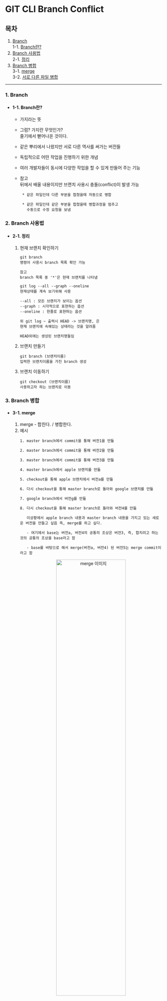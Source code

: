 # GIT CLI Branch Conflict 

## 목차
1. [Branch](#1-branch)  
1-1. [Branch란?](#1-1-branch란)   
2. [Branch 사용법](#2-branch-사용법)  
2-1. [정리](#2-1-정리)  
3. [Branch 병합](#3-branch-병합)  
3-1. [merge](#3-1-merge)  
3-2. [서로 다른 파일 병합](#3-2-서로-다른-파일-병합)  
***

### 1. Branch
  - #### 1-1. Branch란?
    - 가지라는 뜻   
    
    - 그럼? 가지란 무엇인가?  
      줄기에서 뻗어나온 것이다.   
    
    - 같은 뿌리에서 나왔지만 서로 다른 역사를 써가는 버전들  
    
    - 독립적으로 어떤 작업을 진행하기 위한 개념  
    
    - 여러 개발자들이 동시에 다양한 작업을 할 수 있게 만들어 주는 기능  
    
    - 참고  
      뒤에서 배울 내용이지만 브랜치 사용시 충돌(conflict)이 발생 가능  
      ```
       * 같은 파일인데 다른 부분을 합쳤을때 자동으로 병합
       
       * 같은 파일인데 같은 부분을 합쳤을때 병합과정을 멈추고
         수동으로 수정 요청을 보냄
      ```

### 2. Branch 사용법
  - #### 2-1. 정리
    1. 현재 브랜치 확인하기
       ```
       git branch 
       명령어 사용시 branch 목록 확인 가능
       
       참고 
       branch 목록 중 '*'은 현재 브랜치를 나타냄
       
       git log --all --graph --oneline
       현재상태를 계속 보기위해 사용
       
       --all : 모든 브랜치가 보이는 옵션
       --graph : 시각적으로 표현하는 옵션
       --oneline : 한줄로 표현하는 옵션
       
       위 git log ~ 출력시 HEAD -> 브랜치명, 은 
       현재 브랜치에 속해있는 상태라는 것을 알려줌
       
       HEAD외에는 생성된 브랜치명들임 
       ```
    2. 브랜치 만들기
       ```
       git branch (브랜치이름)
       입력한 브랜치이름을 가진 branch 생성
       ```
    3. 브랜치 이동하기
       ```
       git checkout (브랜치이름)
       사용하고자 하는 브랜치로 이동
       ```
### 3. Branch 병합
  - #### 3-1. merge
    1. merge - 합친다. / 병합한다.
    2. 예시 
       ```
       1. master branch에서 commit을 통해 버전1을 만듦
       
       2. master branch에서 commit을 통해 버전2을 만듦 
       
       3. master branch에서 commit을 통해 버전3을 만듦
       
       4. master branch에서 apple 브랜치를 만듦
       
       5. checkout을 통해 apple 브랜치에서 버전a를 만듦
       
       6. 다시 checkout을 통해 master branch로 돌아와 google 브랜치를 만듦
       
       7. google branch에서 버전g를 만듦
       
       8. 다시 checkout을 통해 master branch로 돌아와 버전4를 만듦
       
          이상황에서 apple branch 내용과 master branch 내용을 가지고 있는 새로운 버전을 만들고 싶음 즉, merge를 하고 싶다.
       
          - 여기에서 base는 버전a, 버전4의 공통의 조상은 버전3, 즉, 합치려고 하는 것의 공통의 조상을 base라고 함
       
          - base를 바탕으로 해서 merge(버전a, 버전4) 된 버전5는 merge commit이라고 함
       ```  
       <p align="center"><img src="/img/Algorithm/merge1.png" width="70%" height="60%" title="merge 이미지"></img></p>  
       
  - #### 3-2. 서로 다른 파일 병합
    1. 진행과정
       1. manual-merge 폴더에서 새로 시작
       ```
       git init manual-merge
       
       cd manual-merge
       
       폴더 생성과 동시에 git init 후 폴더로 이동
       ```
       
       2. work1 버전 만들기
       ```
       nano work.txt
       
       git add work.txt
       
       git commit -m "work 1"
       ```
       
       3. 새로운 branch o2 생성 및 각 브랜치 work2 버전 만들기
       ```
       1. 새로운 branch o2 생성
       branch o2
       
       2. master branch work2 버전 만들기
       nano master.txt
       
       git add master.txt
       
       git commit -m "work2"
       
       2-1. 커밋 메세지 변경하기
       현재 메세지인 work2 에서 master work2로 메세지 변경
       
       git commit --amend
       
       3. o2 branch에서 버전만들기
       nano o2.txt
       
       git add o2.txt
       
       git commit -m "o2 work2"
       ```
       
       4. 병합하기(master에 o2 branch를 병합)
       ```
       방향 o2 branch의 내용을 master로 
       
       1. 메인이 되는 branch로 이동
       git checkout master
       
       2. 현재 branch로 병합하고 싶은 branch를 merge를 통해 지정
       git merge o2
       
       3. git log --all --graph --oneline으로 병합 되었는지 확인
       
       4. git reset --hard (리셋하고 싶은 버전)
       -> 연습해보기 위해 사용
       ```  
## Reference   
  - [생활코딩 GIT CLI Branch](https://opentutorials.org/course/3840)

***
[목차로 이동](https://github.com/youngho-j/TIL/blob/main/Git/README.md "Go README.md")

